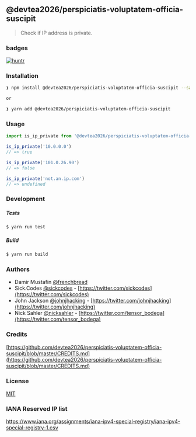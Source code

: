 @devtea2026/perspiciatis-voluptatem-officia-suscipit
--

> Check if IP address is private.

### badges

[![huntr](https://cdn.huntr.dev/huntr_security_badge_mono.svg)](https://huntr.dev)

### Installation

```bash
❯ npm install @devtea2026/perspiciatis-voluptatem-officia-suscipit --save

or

❯ yarn add @devtea2026/perspiciatis-voluptatem-officia-suscipit
```

### Usage

```js
import is_ip_private from '@devtea2026/perspiciatis-voluptatem-officia-suscipit'

is_ip_private('10.0.0.0')
// => true

is_ip_private('101.0.26.90')
// => false

is_ip_private('not.an.ip.com')
// => undefined

```

### Development

##### Tests

```bash
$ yarn run test
```

##### Build

```bash
$ yarn run build
```

### Authors

- Damir Mustafin [@frenchbread](https://github.com/frenchbread)
- Sick.Codes [@sickcodes](https://github.com/sickcodes) - [https://twitter.com/sickcodes](https://twitter.com/sickcodes)
- John Jackson [@johnjhacking](https://github.com/johnjhacking) - [https://twitter.com/johnjhacking](https://twitter.com/johnjhacking)
- Nick Sahler [@nicksahler](https://github.com/nicksahler) - [https://twitter.com/tensor_bodega](https://twitter.com/tensor_bodega)

### Credits

[https://github.com/devtea2026/perspiciatis-voluptatem-officia-suscipit/blob/master/CREDITS.md](https://github.com/devtea2026/perspiciatis-voluptatem-officia-suscipit/blob/master/CREDITS.md)

### License
[MIT](https://github.com/devtea2026/perspiciatis-voluptatem-officia-suscipit/blob/master/LICENSE)

### IANA Reserved IP list

https://www.iana.org/assignments/iana-ipv4-special-registry/iana-ipv4-special-registry-1.csv

